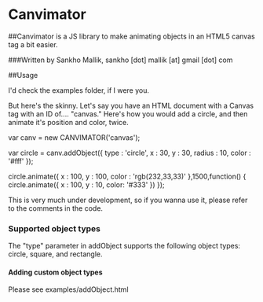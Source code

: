 # Canvimator

##Canvimator is a JS library to make animating objects in an HTML5 canvas tag a bit easier.

###Written by Sankho Mallik, sankho [dot] mallik [at] gmail [dot] com

##Usage

I'd check the examples folder, if I were you.

But here's the skinny. Let's say you have an HTML document with a Canvas tag with an ID of.... "canvas." Here's how you would add a circle, and then animate it's position and color, twice.

var canv = new CANVIMATOR('canvas');

var circle = canv.addObject({
    type    : 'circle',
    x       : 30,
    y       : 30,
    radius  : 10,
    color   : '#fff'
});

circle.animate({
    x       : 100,
    y       : 100,
    color   : 'rgb(232,33,33)'
},1500,function() {
    circle.animate({
        x    : 100,
        y    : 10,
        color: '#333'
    })
});

This is very much under development, so if you wanna use it, please refer to the comments in the code.

### Supported object types

The "type" parameter in addObject supports the following object types: circle, square, and rectangle.

#### Adding custom object types

Please see examples/addObject.html